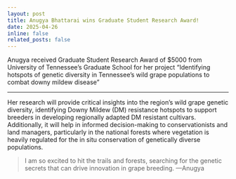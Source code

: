 ```yaml
---
layout: post
title: Anugya Bhattarai wins Graduate Student Research Award!
date: 2025-04-26 
inline: false
related_posts: false
---
```


Anugya received Graduate Student Research Award of $5000 from University of Tennessee’s Graduate School for her project “Identifying hotspots of genetic diversity in Tennessee’s wild grape populations to combat downy mildew disease”

---
Her research will provide critical insights into the region’s wild grape genetic diversity, identifying Downy Mildew (DM) resistance hotspots to support breeders in developing regionally adapted DM resistant cultivars. Additionally, it will help in informed decision-making to conservationists and land managers, particularly in the national forests where vegetation is heavily regulated for the in situ conservation of genetically diverse populations.


> I am so excited to hit the trails and forests, searching for the genetic secrets that can drive innovation in grape breeding.
> —Anugya

